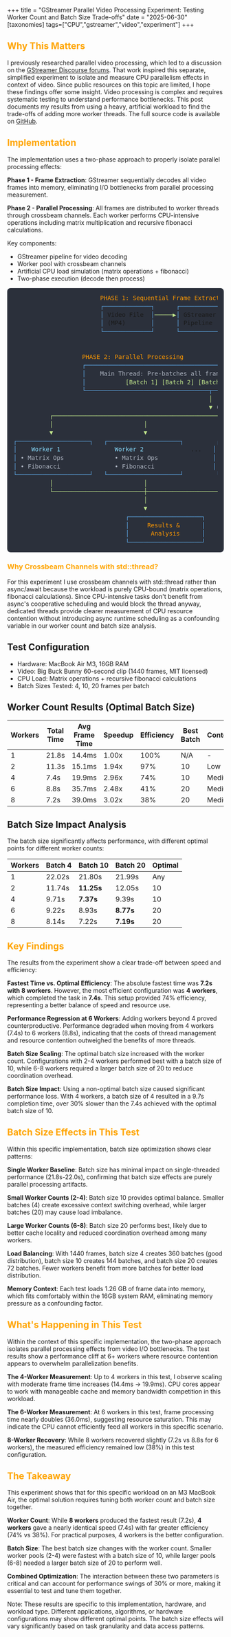 +++
title = "GStreamer Parallel Video Processing Experiment: Testing Worker Count and Batch Size Trade-offs"
date = "2025-06-30"
[taxonomies]
tags=["CPU","gstreamer","video","experiment"]
+++

## <span style="color:orange;">  Why This Matters </span>

I previously researched parallel video processing, which led to a discussion on the [GStreamer Discourse forums](https://discourse.gstreamer.org/t/optimizing-video-frame-processing-with-gstreamer-gpu-acceleration-and-parallel-processing/4190). That work inspired this separate, simplified experiment to isolate and measure CPU parallelism effects in context of video. Since public resources on this topic are limited, I hope these findings offer some insight. Video processing is complex and requires systematic testing to understand performance bottlenecks. This post documents my results from using a heavy, artificial workload to find the trade-offs of adding more worker threads. The full source code is available on [GitHub](https://github.com/altunenes/gstreamer-parallelism-study).

## <span style="color:orange;">  Implementation </span>

The implementation uses a two-phase approach to properly isolate parallel processing effects:

**Phase 1 - Frame Extraction**: GStreamer sequentially decodes all video frames into memory, eliminating I/O bottlenecks from parallel processing measurement.

**Phase 2 - Parallel Processing**: All frames are distributed to worker threads through crossbeam channels. Each worker performs CPU-intensive operations including matrix multiplication and recursive fibonacci calculations.

Key components:

- GStreamer pipeline for video decoding
- Worker pool with crossbeam channels
- Artificial CPU load simulation (matrix operations + fibonacci)
- Two-phase execution (decode then process)

<div class="highlight" style="background: #2b303b; padding: 1em; border-radius: 8px; font-family: 'Fira Code', 'Source Code Pro', monospace; font-size: 14px; line-height: 1.4;">
<pre style="margin: 0; white-space: pre;">
                        <span style="color: #ff9900;">PHASE 1: Sequential Frame Extraction</span>
                        <span style="color: #61afef;">┌─────────────┐</span>      <span style="color: #61afef;">┌────────────────┐</span>      <span style="color: #61afef;">┌───────────────────┐</span>
                        <span style="color: #61afef;">│</span> Video File  <span style="color: #61afef;">│</span><span style="color: #c3e88d;">─────▶</span><span style="color: #61afef;">│</span> GStreamer      <span style="color: #61afef;">│</span><span style="color: #c3e88d;">─────▶</span><span style="color: #61afef;">│</span> All Frames in   <span style="color: #61afef;">  │</span>
                        <span style="color: #61afef;">│</span> (MP4)       <span style="color: #61afef;">│</span>      <span style="color: #61afef;">│</span> Pipeline       <span style="color: #61afef;">│</span>      <span style="color: #61afef;">│</span> Memory (1440)   <span style="color: #61afef;">  │</span>
                        <span style="color: #61afef;">└─────────────┘</span>      <span style="color: #61afef;">└────────────────┘</span>      <span style="color: #61afef;">└───────────────────┘</span>
                                                                      <span style="color: #c3e88d;">│</span>
                                                                      <span style="color: #c3e88d;">▼</span>
                   <span style="color: #ff9900;">PHASE 2: Parallel Processing</span>
                   <span style="color: #61afef;">┌───────────────────────────────────────────────────────────────────┐</span>
                   <span style="color: #61afef;">│</span>    <span style="color: #abb2bf;">Main Thread: Pre-batches all frames, then sends to channel</span>     <span style="color: #61afef;">│</span>
                   <span style="color: #61afef;">│</span>           <span style="color: #c3e88d;">[Batch 1]</span> <span style="color: #c3e88d;">[Batch 2]</span> <span style="color: #c3e88d;">[Batch 3]</span> ... <span style="color: #c3e88d;">[Batch N]</span>           <span style="color: #61afef;">  │</span>
                   <span style="color: #61afef;">└──────────────────────────────────┬────────────────────────────────┘</span>
                                                      <span style="color: #c3e88d;">│</span>
                                                      <span style="color: #c3e88d;">▼</span> <span style="color: #abb2bf;">(Crossbeam Channel)</span>
          <span style="color: #c3e88d;">┌────────────────────────────────────────────────────────────────────────────────────────────┐</span>
          <span style="color: #c3e88d;">│</span>                         <span style="color: #c3e88d;">│</span>                                  <span style="color: #c3e88d;">│</span>                               <span style="color: #c3e88d;">│</span>
          <span style="color: #c3e88d;">▼</span>                         <span style="color: #c3e88d;">▼</span>                                  <span style="color: #c3e88d;">▼</span>                               <span style="color: #c3e88d;">▼</span>
<span style="color: #61afef;">┌────────────────────┐</span>   <span style="color: #61afef;">┌────────────────────┐</span>         <span style="color: #61afef;">┌────────────────────┐</span>   <span style="color: #61afef;">┌────────────────────┐</span>
<span style="color: #61afef;">│</span>    <span style="color: #89ddff;">Worker 1</span>      <span style="color: #61afef;"></span>   <span style="color: #61afef;"> </span>    <span style="color: #89ddff;"> Worker 2</span>      <span style="color: #61afef;"></span>       ...   <span style="color: #61afef;">│</span>    <span style="color: #89ddff;">   Worker N</span>      <span style="color: #61afef;">│</span>   <span style="color: #61afef;">│</span>      <span style="color: #ff7b72;">Metrics</span>       <span style="color: #61afef;"></span>
<span style="color: #61afef;">│</span> <span style="color: #abb2bf;">• Matrix Ops</span>     <span style="color: #61afef;"></span>   <span style="color: #61afef;"> </span> <span style="color: #abb2bf;">    • Matrix Ops</span>     <span style="color: #61afef;"> </span>         <span style="color: #61afef;">│</span> <span style="color: #abb2bf;">   • Matrix Ops</span>     <span style="color: #61afef;">│</span>   <span style="color: #61afef;">│</span>     <span style="color: #ff7b72;">Collector</span>      <span style="color: #61afef;">│</span>
<span style="color: #61afef;">│</span> <span style="color: #abb2bf;">• Fibonacci</span>      <span style="color: #61afef;"></span>   <span style="color: #61afef;"> </span> <span style="color: #abb2bf;">    • Fibonacci</span>      <span style="color: #61afef;"> </span>         <span style="color: #61afef;">│</span> <span style="color: #abb2bf;">   • Fibonacci</span>      <span style="color: #61afef;">│</span>   <span style="color: #61afef;">│</span>    <span style="color: #abb2bf;">(Receives)</span>    <span style="color: #61afef;"></span>
<span style="color: #61afef;">└────────────────────┘</span>   <span style="color: #61afef;">└────────────────────┘</span>         <span style="color: #61afef;">└────────────────────┘</span>   <span style="color: #61afef;">└────────────────────┘</span>
          <span style="color: #c3e88d;">│</span>                         <span style="color: #c3e88d;">│</span>                                  <span style="color: #c3e88d;">│</span>
          <span style="color: #c3e88d;">└─────────────────────────┼──────────────────────────────────┘</span>
                                    <span style="color: #c3e88d;">│</span>
                                    <span style="color: #c3e88d;">▼</span>
                               <span style="color: #61afef;">┌────────────────────┐</span>
                               <span style="color: #61afef;">│</span>     <span style="color: #ff9900;">Results &</span>    <span style="color: #61afef;">  │</span>
                               <span style="color: #61afef;">│</span>      <span style="color: #ff9900;">Analysis</span>    <span style="color: #61afef;">  │</span>
                               <span style="color: #61afef;">└────────────────────┘</span>
</pre>
</div>

###  <span style="color:orange;"> Why Crossbeam Channels with std::thread? </span>

For this experiment I use crossbeam channels with std::thread rather than async/await because the workload is purely CPU-bound (matrix operations, fibonacci calculations). Since CPU-intensive tasks don't benefit from async's cooperative scheduling and would block the thread anyway, dedicated threads provide clearer measurement of CPU resource contention without introducing async runtime scheduling as a confounding variable in our worker count and batch size analysis.

## Test Configuration

- Hardware: MacBook Air M3, 16GB RAM
- Video: Big Buck Bunny 60-second clip (1440 frames, MIT licensed)
- CPU Load: Matrix operations + recursive fibonacci calculations
- Batch Sizes Tested: 4, 10, 20 frames per batch

## Worker Count Results (Optimal Batch Size)

| Workers | Total Time | Avg Frame Time | Speedup | Efficiency | Best Batch | Contention |
|---------|------------|----------------|---------|------------|------------|------------|
| 1       | 21.8s      | 14.4ms        | 1.00x   | 100%       | N/A        | -          |
| 2       | 11.3s      | 15.1ms        | 1.94x   | 97%        | 10         | Low        |
| 4       | 7.4s       | 19.9ms        | 2.96x   | 74%        | 10         | Medium     |
| 6       | 8.8s       | 35.7ms        | 2.48x   | 41%        | 20         | Medium     |
| 8       | 7.2s       | 39.0ms        | 3.02x   | 38%        | 20         | Medium     |

## Batch Size Impact Analysis

The batch size significantly affects performance, with different optimal points for different worker counts:

| Workers | Batch 4 | Batch 10 | Batch 20 | Optimal |
|---------|---------|----------|----------|---------|
| 1       | 22.02s  | 21.80s   | 21.99s   | Any     |
| 2       | 11.74s  | **11.25s** | 12.05s | 10      |
| 4       | 9.71s   | **7.37s**  | 9.39s  | 10      |
| 6       | 9.22s   | 8.93s    | **8.77s** | 20    |
| 8       | 8.14s   | 7.22s    | **7.19s** | 20    |

## <span style="color:orange;">  Key Findings </span>

The results from the experiment show a clear trade-off between speed and efficiency:

**Fastest Time vs. Optimal Efficiency**: The absolute fastest time was **7.2s with 8 workers**. However, the most efficient configuration was **4 workers**, which completed the task in **7.4s**. This setup provided 74% efficiency, representing a better balance of speed and resource use.

**Performance Regression at 6 Workers**: Adding workers beyond 4 proved counterproductive. Performance degraded when moving from 4 workers (7.4s) to 6 workers (8.8s), indicating that the costs of thread management and resource contention outweighed the benefits of more threads.

**Batch Size Scaling**: The optimal batch size increased with the worker count. Configurations with 2-4 workers performed best with a batch size of 10, while 6-8 workers required a larger batch size of 20 to reduce coordination overhead.

**Batch Size Impact**: Using a non-optimal batch size caused significant performance loss. With 4 workers, a batch size of 4 resulted in a 9.7s completion time, over 30% slower than the 7.4s achieved with the optimal batch size of 10.

## <span style="color:orange;">  Batch Size Effects in This Test </span>

Within this specific implementation, batch size optimization shows clear patterns:

**Single Worker Baseline**: Batch size has minimal impact on single-threaded performance (21.8s-22.0s), confirming that batch size effects are purely parallel processing artifacts.

**Small Worker Counts (2-4)**: Batch size 10 provides optimal balance. Smaller batches (4) create excessive context switching overhead, while larger batches (20) may cause load imbalance.

**Large Worker Counts (6-8)**: Batch size 20 performs best, likely due to better cache locality and reduced coordination overhead among many workers.

**Load Balancing**: With 1440 frames, batch size 4 creates 360 batches (good distribution), batch size 10 creates 144 batches, and batch size 20 creates 72 batches. Fewer workers benefit from more batches for better load distribution.

**Memory Context**: Each test loads 1.26 GB of frame data into memory, which fits comfortably within the 16GB system RAM, eliminating memory pressure as a confounding factor.

## <span style="color:orange;">  What's Happening in This Test </span>

Within the context of this specific implementation, the two-phase approach isolates parallel processing effects from video I/O bottlenecks. The test results show a performance cliff at 6+ workers where resource contention appears to overwhelm parallelization benefits.

**The 4-Worker Measurement**: Up to 4 workers in this test, I observe scaling with moderate frame time increases (14.4ms → 19.9ms). CPU cores appear to work with manageable cache and memory bandwidth competition in this workload.

**The 6-Worker Measurement**: At 6 workers in this test, frame processing time nearly doubles (36.0ms), suggesting resource saturation. This may indicate the CPU cannot efficiently feed all workers in this specific scenario.

**8-Worker Recovery**: While 8 workers recovered slightly (7.2s vs 8.8s for 6 workers), the measured efficiency remained low (38%) in this test configuration.

## <span style="color:orange;">  The Takeaway </span>

This experiment shows that for this specific workload on an M3 MacBook Air, the optimal solution requires tuning both worker count and batch size together.

**Worker Count**: While **8 workers** produced the fastest result (7.2s), **4 workers** gave a nearly identical speed (7.4s) with far greater efficiency (74% vs 38%). For practical purposes, 4 workers is the better configuration.

**Batch Size**: The best batch size changes with the worker count. Smaller worker pools (2-4) were fastest with a batch size of 10, while larger pools (6-8) needed a larger batch size of 20 to perform well.

**Combined Optimization**: The interaction between these two parameters is critical and can account for performance swings of 30% or more, making it essential to test and tune them together.

Note: These results are specific to this implementation, hardware, and workload type. Different applications, algorithms, or hardware configurations may show different optimal points. The batch size effects will vary significantly based on task granularity and data access patterns.
